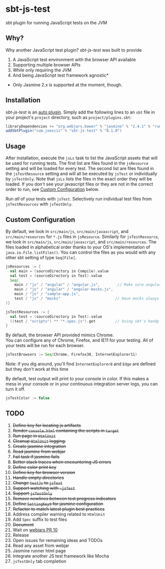 # sbt-js-test
sbt plugin for running JavaScript tests on the JVM

## Why?

Why another JavaScript test plugin?
*sbt-js-test* was built to provide 

1. A JavaScript test environment with the browser API available
2. Supporting multiple browser APIs
3. While only requiring the JVM
4. And being JavaScript test framework agnostic*

* Only Jasmine 2.x is supported at the moment, though.

## Installation

*sbt-js-test* is an [auto plugin](http://www.scala-sbt.org/0.13/docs/Plugins.html#Using+an+auto+plugin).
Simply add the following lines to an `sbt` file in your project's `project` directory, such as `project/plugins.sbt`:

```scala
libraryDependencies += "org.webjars.bower" % "jasmine" % "2.4.1" % "runtime"
addSbtPlugin("com.joescii" % "sbt-js-test" % "0.1.0")
```

## Usage

After installation, execute the `jsLs` task to list the JavaScript assets that will be used for running tests.
The first list are files found in the `jsResource` setting and will be loaded for every test.
The second list are files found in the `jsTestResource` setting and will all be executed by `jsTest` or individually by `jsTestOnly`.
Note that `jsLs` lists the files in the exact order they will be loaded.
If you don't see your javascript files or they are not in the correct order to run, see [Custom Configuration](#custom-configuration) below.

Run *all* of your tests with `jsTest`.
Selectively run individual test files from `jsTestResources` with `jsTestOnly`.


## Custom Configuration

By default, we look in `src/main/js`, `src/main/javascript`, and `src/main/resources` for `*.js` files in `jsResource`.
Similarly for `jsTestResource`, we look in `src/main/js`, `src/main/javascript`, and `src/main/resources`.
The files loaded in alphabetical order thanks to your OS's implementation of `java.io.File.listFiles()`.
You can control the files as you would with any other sbt setting of type `Seq[File]`.

```scala
jsResources := {
  val main = (sourceDirectory in Compile).value
  val test = (sourceDirectory in Test).value
  Seq(
    main / "js" / "angular" / "angular.js",        // Make sure angular loads before the mocks
    main / "js" / "angular" / "angular-mocks.js",
    main / "js" / "sample-app.js",
    test / "js" / "mocks"                         // Have mocks always available so jsTestOnly will work as expected
)}

jsTestResources := {
  val test = (sourceDirectory in Test).value
  ((test / "scripts") ** "*.spec.js").get         // Using sbt's handy PathFinder
}
```

By default, the browser API provided mimics Chrome.  
You can configure any of Chrome, Firefox, and IE11 for your testing.
All of your tests will be run for each browser.

```scala
jsTestBrowsers := Seq(Chrome, Firefox38, InternetExplorer11)
```

Note: if you dig around, you'll find `InternetExplorer8` and `Edge` are defined but they don't work at this time

By default, test output will print to your console in color.
If this makes a mess in your console or in your continuous integration server logs, you can turn it off.

```scala
jsTestColor := false
```

## TODO
1.  ~~Define key for locating js artifacts~~
2.  ~~Render `console.html` containing the scripts in `target`~~
3.  ~~Run page in `HtmlUnit`~~
4.  ~~Cleanup `HtmlUnit` logging.~~
5.  ~~Create jasmine integration~~
6.  ~~Read jasmine from webjar~~
7.  ~~Fail task if jasmine fails~~
8.  ~~Better stack traces when encountering JS errors~~
9.  ~~Define color print key~~
10. ~~Define key for browser version~~
11. ~~Handle empty directories~~
12. ~~Change `testJs` to `jsTest`~~
13. ~~Support watching with `~jsTest`~~
14. ~~Support `jsTestOnly`~~ 
15. ~~Remove newlines between test progress indicators~~
16. ~~Define `SettingKey`s for jasmine configuration~~
17. ~~Refactor to match latest plugin best practices~~
18. Address compiler warning related to `HtmlUnit`
19. Add `Spec` suffix to test files
20. ~~Document~~ 
22. Wait on [webjars PR 10](https://github.com/webjars/webjars-locator-core/pull/10)
21. Release
22. Open issues for remaining ideas and TODOs
23. Read any asset from webjar
24. Jasmine runner html page
25. Integrate another JS test framework like Mocha
26. `jsTestOnly` tab completion